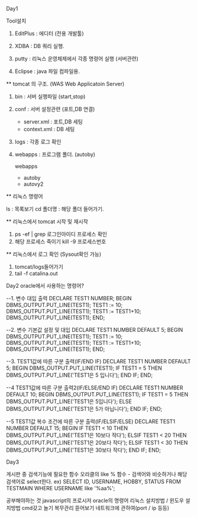 Day1

Tool설치

1. EditPlus : 에디터 (전용 개발툴)

2. XDBA : DB 쿼리 실행.

3. putty : 리눅스 운영체제에서 각종 명령어 실행 (서버관련)

4. Eclipse : java 파일 컴파일용.


** tomcat 의 구조. (WAS Web Applicatoin Server) 

1. bin : 서버 실행파일 (start,stop)
2. conf : 서버 설정관련 (포트,DB 연결)
    - server.xml : 포트,DB 세팅
    - context.xml : DB 세팅
3. logs : 각종 로그 확인 
4. webapps : 프로그램 폴더. (autoby)

    webapps
     - autoby
     - autovy2


**  리눅스 명령어

ls : 목록보기
cd 폴더명 : 해당 폴더 들어가기.

** 리눅스에서 tomcat 시작 및 재시작
1. ps -ef | grep 로그인아이디 프로세스 확인
2. 해당 프로세스 죽이기 kill -9 프로세스번호

** 리눅스에서 로그 확인  (Sysout확인 가능)
1. tomcat/logs들어가기
2. tail -f catalina.out



Day2
oracle에서 사용하는 명령어?

 --1. 변수 대입 출력
 DECLARE
        TEST1 NUMBER;
 BEGIN
        DBMS_OUTPUT.PUT_LINE(TEST1);
        TEST1 := 10;
        DBMS_OUTPUT.PUT_LINE(TEST1);
        TEST1 := TEST1+10;
        DBMS_OUTPUT.PUT_LINE(TEST1);
 END;


 --2. 변수 기본값 설정 및 대입
 DECLARE
        TEST1 NUMBER DEFAULT 5;
 BEGIN
      DBMS_OUTPUT.PUT_LINE(TEST1);
      TEST1 := 10;
      DBMS_OUTPUT.PUT_LINE(TEST1);
      TEST1 := TEST1+10;
      DBMS_OUTPUT.PUT_LINE(TEST1);
 END;


 --3. TEST1값에 따른 구분 출력(IF/END IF)
 DECLARE
        TEST1 NUMBER DEFAULT 5;
 BEGIN
      DBMS_OUTPUT.PUT_LINE(TEST1);
      IF TEST1 = 5 THEN
         DBMS_OUTPUT.PUT_LINE('TEST1은 5 입니다');
      END IF;
 END;
 
 
 --4 TEST1값에 따른 구분 출력2(IF/ELSE/END IF)
 DECLARE
        TEST1 NUMBER DEFAULT 10;
 BEGIN
      DBMS_OUTPUT.PUT_LINE(TEST1);
      IF TEST1 = 5 THEN
         DBMS_OUTPUT.PUT_LINE('TEST1은 5입니다');
      ELSE
          DBMS_OUTPUT.PUT_LINE('TEST1은 5가 아닙니다');
      END IF;
 END;
 
 
 --5 TEST1값 복수 조건에 따른 구분 출력(IF/ELSIF/ELSE)
DECLARE
       TEST1 NUMBER DEFAULT 15;
BEGIN
     IF TEST1 < 10 THEN
        DBMS_OUTPUT.PUT_LINE('TEST1은 10보다 작다');
     ELSIF TEST1 < 20 THEN
        DBMS_OUTPUT.PUT_LINE('TEST1은 20보다 작다');
     ELSIF TEST1 < 30 THEN
        DBMS_OUTPUT.PUT_LINE('TEST1은 30보다 작다');
     END IF;
END;


Day3

게시판 중 검색기능에 필요한 함수
오라클의 like % 함수 - 검색어와 비슷하거나 해당 검색어로 select한다.
ex) SELECT  ID, USERNAME, HOBBY, STATUS FROM  TESTMAIN  WHERE USERNAME like '%aa%';

공부해야하는 것
javascript의 프로시저
oracle의 명령어
리눅스 설치방법 / 윈도우 설치방법
cmd갖고 놀기
복무관리 뜯어보기
네트워크에 관하여(port / ip 등등)























